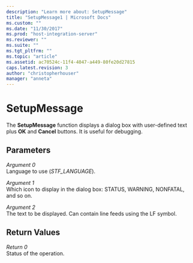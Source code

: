 ```yaml
---
description: "Learn more about: SetupMessage"
title: "SetupMessage1 | Microsoft Docs"
ms.custom: ""
ms.date: "11/30/2017"
ms.prod: "host-integration-server"
ms.reviewer: ""
ms.suite: ""
ms.tgt_pltfrm: ""
ms.topic: "article"
ms.assetid: ac70524c-11f4-4047-a449-80fe20d27815
caps.latest.revision: 3
author: "christopherhouser"
manager: "anneta"
---
```

# SetupMessage
The **SetupMessage** function displays a dialog box with user-defined text plus **OK** and **Cancel** buttons. It is useful for debugging.  
  
## Parameters  
 *Argument 0*  
 Language to use (*STF_LANGUAGE*).  
  
 *Argument 1*  
 Which icon to display in the dialog box: STATUS, WARNING, NONFATAL, and so on.  
  
 *Argument 2*  
 The text to be displayed. Can contain line feeds using the LF symbol.  
  
## Return Values  
 *Return 0*  
 Status of the operation.
